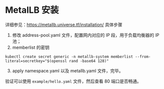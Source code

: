 # MetalLB 安装

详细参见：https://metallb.universe.tf/installation/ 具体步骤

1. 修改 address-pool.yaml 文件，配置网内对应的 IP 段，用于负载均衡器的 IP 池；
2. memberlist 的密钥

```
kubectl create secret generic -n metallb-system memberlist --from-literal=secretkey="$(openssl rand -base64 128)"
```

3. apply namespace.yaml 以及 metallb.yaml 文件，完毕。

验证可以使用 `example/hello.yaml` 文件，然后查看 80 端口是否畅通。
